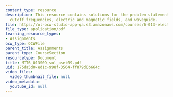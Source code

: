 ```yaml
---
content_type: resource
description: This resource contains solutions for the problem statements related to
  cutoff frequencies, electric and magnetic fields, and waveguide.
file: https://ol-ocw-studio-app-qa.s3.amazonaws.com/courses/6-013-electromagnetics-and-applications-spring-2009/175da5d0ed1c998f3564ff879d0b664c_MIT6_013S09_sol_pset09.pdf
file_type: application/pdf
learning_resource_types:
- Assignments
ocw_type: OCWFile
parent_title: Assignments
parent_type: CourseSection
resourcetype: Document
title: MIT6_013S09_sol_pset09.pdf
uid: 175da5d0-ed1c-998f-3564-ff879d0b664c
video_files:
  video_thumbnail_file: null
video_metadata:
  youtube_id: null
---
```

